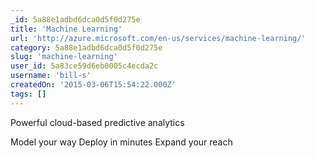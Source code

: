 ```yaml
---
_id: 5a88e1adbd6dca0d5f0d275e
title: 'Machine Learning'
url: 'http://azure.microsoft.com/en-us/services/machine-learning/'
category: 5a88e1adbd6dca0d5f0d275e
slug: 'machine-learning'
user_id: 5a83ce59d6eb0005c4ecda2c
username: 'bill-s'
createdOn: '2015-03-06T15:54:22.000Z'
tags: []
---
```


Powerful cloud-based predictive analytics

Model your way
Deploy in minutes
Expand your reach
